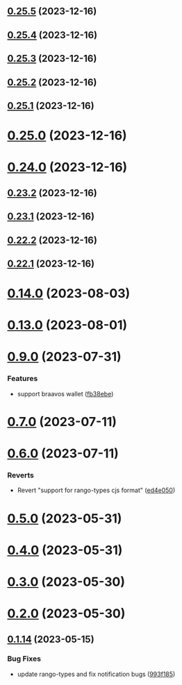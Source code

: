 ## [0.25.5](https://github.com/yeager-eren/rango-client/compare/provider-argentx@0.25.4...provider-argentx@0.25.5) (2023-12-16)



## [0.25.4](https://github.com/yeager-eren/rango-client/compare/provider-argentx@0.25.3...provider-argentx@0.25.4) (2023-12-16)



## [0.25.3](https://github.com/yeager-eren/rango-client/compare/provider-argentx@0.25.2...provider-argentx@0.25.3) (2023-12-16)



## [0.25.2](https://github.com/yeager-eren/rango-client/compare/provider-argentx@0.25.1...provider-argentx@0.25.2) (2023-12-16)



## [0.25.1](https://github.com/yeager-eren/rango-client/compare/provider-argentx@0.25.0...provider-argentx@0.25.1) (2023-12-16)



# [0.25.0](https://github.com/yeager-eren/rango-client/compare/provider-argentx@0.24.0...provider-argentx@0.25.0) (2023-12-16)



# [0.24.0](https://github.com/yeager-eren/rango-client/compare/provider-argentx@0.23.2...provider-argentx@0.24.0) (2023-12-16)



## [0.23.2](https://github.com/yeager-eren/rango-client/compare/provider-argentx@0.23.1...provider-argentx@0.23.2) (2023-12-16)



## [0.23.1](https://github.com/yeager-eren/rango-client/compare/provider-argentx@0.22.2...provider-argentx@0.23.1) (2023-12-16)



## [0.22.2](https://github.com/yeager-eren/rango-client/compare/provider-argentx@0.22.1-next.69...provider-argentx@0.22.2) (2023-12-16)



## [0.22.1](https://github.com/yeager-eren/rango-client/compare/provider-argentx@0.23.0...provider-argentx@0.22.1) (2023-12-16)



# [0.14.0](https://github.com/rango-exchange/rango-client/compare/provider-argentx@0.13.0...provider-argentx@0.14.0) (2023-08-03)



# [0.13.0](https://github.com/rango-exchange/rango-client/compare/provider-argentx@0.12.0...provider-argentx@0.13.0) (2023-08-01)



# [0.9.0](https://github.com/rango-exchange/rango-client/compare/provider-argentx@0.8.0...provider-argentx@0.9.0) (2023-07-31)


### Features

* support braavos wallet ([fb38ebe](https://github.com/rango-exchange/rango-client/commit/fb38ebef00a33b92cabf506c88ef83d8c77cce84))



# [0.7.0](https://github.com/rango-exchange/rango-client/compare/provider-argentx@0.6.0...provider-argentx@0.7.0) (2023-07-11)



# [0.6.0](https://github.com/rango-exchange/rango-client/compare/provider-argentx@0.5.0...provider-argentx@0.6.0) (2023-07-11)


### Reverts

* Revert "support for rango-types cjs format" ([ed4e050](https://github.com/rango-exchange/rango-client/commit/ed4e050bfc0dcde7aeffa6b0d73b02080a5721eb))



# [0.5.0](https://github.com/rango-exchange/rango-client/compare/provider-argentx@0.4.0...provider-argentx@0.5.0) (2023-05-31)



# [0.4.0](https://github.com/rango-exchange/rango-client/compare/provider-argentx@0.3.0...provider-argentx@0.4.0) (2023-05-31)



# [0.3.0](https://github.com/rango-exchange/rango-client/compare/provider-argentx@0.2.0...provider-argentx@0.3.0) (2023-05-30)



# [0.2.0](https://github.com/rango-exchange/rango-client/compare/provider-argentx@0.1.15...provider-argentx@0.2.0) (2023-05-30)



## [0.1.14](https://github.com/rango-exchange/rango-client/compare/provider-argentx@0.1.13...provider-argentx@0.1.14) (2023-05-15)


### Bug Fixes

* update rango-types and fix notification bugs ([993f185](https://github.com/rango-exchange/rango-client/commit/993f185e0b8c5e5e15a2c65ba2d85d1f9c8daa90))




